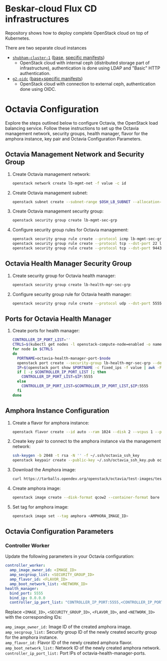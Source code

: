 # Beskar-cloud Flux CD infrastructures

Repository shows how to deploy complete OpenStack cloud on top of Kubernetes.

There are two separate cloud instances
 * [`shubham-cluster-1`](/clusters/shubham-cluster-1) ([base](/apps/base), [specific manifests](/apps/shubham-cluster-1))
   * OpenStack cloud with internal ceph (distributed storage part of infrastructure), authentication is done using LDAP and "Basic" HTTP authentication.
 * [`g2-oidc`](/clusters/g2-oidc) ([base+specific manifests](/apps/g2-oidc))
   * OpenStack cloud with connection to external ceph, authentication done using OIDC.

# Octavia Configuration

Explore the steps outlined below to configure Octavia, the OpenStack load balancing service. Follow these instructions to set up the Octavia management network, security groups, health manager, flavor for the amphora instance, key pair and Octavia Configuration Parameters.

## Octavia Management Network and Security Group

1. Create Octavia management network:
    ```bash
    openstack network create lb-mgmt-net -f value -c id
    ```

2. Create Octavia management subnet:
    ```bash
    openstack subnet create --subnet-range $OSH_LB_SUBNET --allocation-pool start=$OSH_LB_SUBNET_START,end=$OSH_LB_SUBNET_END --network lb-mgmt-net lb-mgmt-subnet -f value -c id
    ```

3. Create Octavia management security group:
    ```bash
    openstack security group create lb-mgmt-sec-grp
    ```

4. Configure security group rules for Octavia management:
    ```bash
    openstack security group rule create --protocol icmp lb-mgmt-sec-grp
    openstack security group rule create --protocol tcp --dst-port 22 lb-mgmt-sec-grp
    openstack security group rule create --protocol tcp --dst-port 9443 lb-mgmt-sec-grp
    ```

## Octavia Health Manager Security Group

1. Create security group for Octavia health manager:
    ```bash
    openstack security group create lb-health-mgr-sec-grp
    ```

2. Configure security group rule for Octavia health manager:
    ```bash
    openstack security group rule create --protocol udp --dst-port 5555 lb-health-mgr-sec-grp
    ```

## Ports for Octavia Health Manager

1. Create ports for health manager:
    ```bash
    CONTROLLER_IP_PORT_LIST=''
    CTRLS=$(kubectl get nodes -l openstack-compute-node=enabled -o name | awk -F"/" '{print $2}')
    for node in $CTRLS
    do
      PORTNAME=octavia-health-manager-port-$node
      openstack port create --security-group lb-health-mgr-sec-grp --device-owner Octavia:health-mgr --host=$node.cluster.local -c id -f value --network lb-mgmt-net $PORTNAME
      IP=$(openstack port show $PORTNAME -c fixed_ips -f value | awk -F',' '{print $1}' | awk -F'=' '{print $2}' | tr -d \')
      if [ -z $CONTROLLER_IP_PORT_LIST ]; then
        CONTROLLER_IP_PORT_LIST=$IP:5555
      else
        CONTROLLER_IP_PORT_LIST=$CONTROLLER_IP_PORT_LIST,$IP:5555
      fi
    done
    ```

## Amphora Instance Configuration

1. Create a flavor for amphora instance:
    ```bash
    openstack flavor create --id auto --ram 1024 --disk 2 --vcpus 1 --private m1.amphora
    ```

2. Create key pair to connect to the amphora instance via the management network:
    ```bash
    ssh-keygen -b 2048 -t rsa -N '' -f ~/.ssh/octavia_ssh_key
    openstack keypair create --public-key ~/.ssh/octavia_ssh_key.pub octavia_ssh_key
    ```

3. Download the Amphora image:
    ```bash
    curl https://tarballs.opendev.org/openstack/octavia/test-images/test-only-amphora-x64-haproxy-ubuntu-focal.qcow2 -o test-only-amphora-x64-haproxy-ubuntu-focal.qcow2
    ```

4. Create amphora image:
    ```bash
    openstack image create --disk-format qcow2 --container-format bare --public --file test-only-amphora-x64-haproxy-ubuntu-focal.qcow2 amphora
    ```

5. Set tag for amphora image:
    ```bash
    openstack image set --tag amphora <AMPHORA_IMAGE_ID>
    ```

## Octavia Configuration Parameters

### Controller Worker

Update the following parameters in your Octavia configuration:

```yaml
controller_worker:
  amp_image_owner_id: <IMAGE_ID>
  amp_secgroup_list: <SECURITY_GROUP_ID>
  amp_flavor_id: <FLAVOR_ID>
  amp_boot_network_list: <NETWORK_ID>
health_manager:
  bind_port: 5555
  bind_ip: 0.0.0.0
  controller_ip_port_list: "CONTROLLER_IP_PORT:5555,<CONTROLLER_IP_PORT>:5555"
```

Replace `<IMAGE_ID>`, `<SECURITY_GROUP_ID>`, `<FLAVOR_ID>`, and `<NETWORK_ID>` with the corresponding IDs:

`amp_image_owner_id:` Image ID of the created amphora image.  
`amp_secgroup_list:` Security group ID of the newly created security group for the amphora instance.  
`amp_flavor_id:` Flavor ID of the newly created amphora flavor.  
`amp_boot_network_list:` Network ID of the newly created amphora network.  
`controller_ip_port_list:` Port IPs of octavia-health-manager-ports.  
